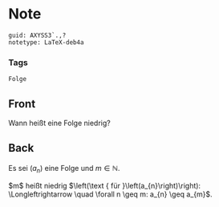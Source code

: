 # Note
```
guid: AXYSS3`.,?
notetype: LaTeX-deb4a
```

### Tags
```
Folge
```

## Front
Wann heißt eine Folge niedrig?

## Back
Es sei $\left(a_{n}\right)$ eine Folge und $m \in \mathbb{N}$. <div>
</div><div>$m$ heißt niedrig $\left(\text { für }\left(a_{n}\right)\right): \Longleftrightarrow \quad \forall n \geq m: a_{n} \geq a_{m}$.</div>
